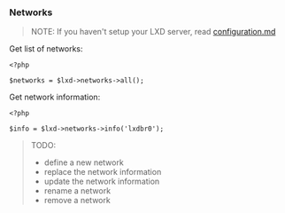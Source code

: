 ### Networks

> NOTE: If you haven't setup your LXD server, read [configuration.md](configuration.md)

Get list of networks:

```
<?php

$networks = $lxd->networks->all();
```

Get network information:

```
<?php

$info = $lxd->networks->info('lxdbr0');
```

> TODO:
> - define a new network
> - replace the network information
> - update the network information
> - rename a network
> - remove a network
